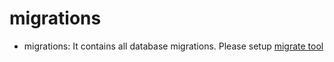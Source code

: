 # migrations

- migrations: It contains all database migrations. Please setup [migrate tool](https://github.com/golang-migrate/migrate)